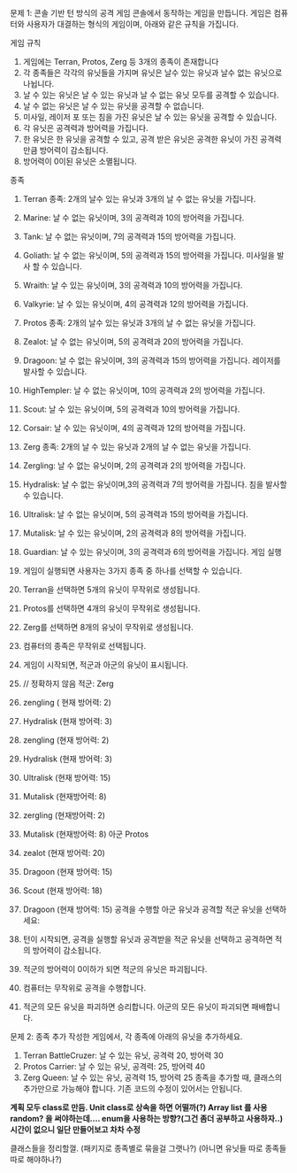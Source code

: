 문제 1: 콘솔 기반 턴 방식의 공격 게임
콘솔에서 동작하는 게임을 만듭니다. 게임은 컴퓨터와 사용자가 대결하는 형식의 게임이며, 아래와 같은 규칙을 가집니다.

게임 규칙
1. 게임에는 Terran, Protos, Zerg 등 3개의 종족이 존재합니다
2. 각 종족들은 각각의 유닛들을 가지며 유닛은 날수 있는 유닛과 날수 없는 유닛으로 나뉩니다.
  1. 날 수 있는 유닛은 날 수 있는 유닛과 날 수 없는 유닛 모두를 공격할 수 있습니다.
  2. 날 수 없는 유닛은 날 수 있는 유닛을 공격할 수 없습니다.
  3. 미사일, 레이저 포 또는 침을 가진 유닛은 날 수 있는 유닛을 공격할 수 있습니다.
3. 각 유닛은 공격력과 방어력을 가집니다.
4. 한 유닛은 한 유닛을 공격할 수 있고, 공격 받은 유닛은 공격한 유닛이 가진 공격력만큼 방어력이 감소됩니다.
5. 방어력이 0이된 유닛은 소멸됩니다.

종족
1. Terran 종족: 2개의 날수 있는 유닛과 3개의 날 수 없는 유닛을 가집니다.
  1. Marine: 날 수 없는 유닛이며, 3의 공격력과 10의 방어력을 가집니다.
  2. Tank: 날 수 없는 유닛이며, 7의 공격력과 15의 방어력을 가집니다.
  3. Goliath: 날 수 없는 유닛이며, 5의 공격력과 15의 방어력을 가집니다. 미사일을 발사 할 수 있습니다.
  4. Wraith: 날 수 있는 유닛이며, 3의 공격력과 10의 방어력을 가집니다.
  5. Valkyrie: 날 수 있는 유닛이며, 4의 공격력과 12의 방어력을 가집니다.
2. Protos 종족: 2개의 날수 있는 유닛과 3개의 날 수 없는 유닛을 가집니다.
  1. Zealot: 날 수 없는 유닛이며, 5의 공격력과 20의 방어력을 가집니다.
  2. Dragoon: 날 수 없는 유닛이며, 3의 공격력과 15의 방어력을 가집니다. 레이저를 발사할 수 있습니다.
  3. HighTempler: 날 수 없는 유닛이며, 10의 공격력과 2의 방어력을 가집니다.
  4. Scout: 날 수 있는 유닛이며, 5의 공격력과 10의 방어력을 가집니다.
  5. Corsair: 날 수 있는 유닛이며, 4의 공격력과 12의 방어력을 가집니다.
3. Zerg 종족: 2개의 날 수 있는 유닛과 2개의 날 수 없는 유닛을 가집니다.
  1. Zergling: 날 수 없는 유닛이며, 2의 공격력과 2의 방어력을 가집니다.
  2. Hydralisk: 날 수 없는 유닛이며,3의 공격력과 7의 방어력을 가집니다. 침을 발사할 수 있습니다.
  3. Ultralisk: 날 수 없는 유닛이며, 5의 공격력과 15의 방어력을 가집니다.
  4. Mutalisk: 날 수 있는 유닛이며, 2의 공격력과 8의 방어력을 가집니다.
  5. Guardian: 날 수 있는 유닛이며, 3의 공격력과 6의 방어력을 가집니다.
게임 실행
1. 게임이 실행되면 사용자는 3가지 종족 중 하나를 선택할 수 있습니다.
  1. Terran을 선택하면 5개의 유닛이 무작위로 생성됩니다.
  2. Protos를 선택하면 4개의 유닛이 무작위로 생성됩니다.
  3. Zerg를 선택하면 8개의 유닛이 무작위로 생성됩니다.
2. 컴퓨터의 종족은 무작위로 선택됩니다.
3. 게임이 시작되면, 적군과 아군의 유닛이 표시됩니다.

4. // 정확하지 않음
  적군: Zerg
  0. zengling ( 현재 방어력: 2)
  1. Hydralisk (현재 방어력: 3)
  2. zengling (현재 방어력: 2)
  3. Hydralisk (현재 방어력: 3)
  4. Ultralisk (현재 방어력: 15)
  5. Mutalisk (현재방어력: 8)
  6. zergling (현재방어력: 2)
  7. Mutalisk (현재방어력: 8)
  아군 Protos
  0. zealot (현재 방어력: 20)
  1. Dragoon (현재 방어력: 15)
  2. Scout (현재 방어력: 18)
  3. Dragoon (현재 방어력: 15)
  공격을 수행할 아군 유닛과 공격할 적군 유닛을 선택하세요:

5. 턴이 시작되면, 공격을 실행할 유닛과 공격받을 적군 유닛을 선택하고 공격하면 적의 방어력이 감소됩니다.
6. 적군의 방어력이 0이하가 되면 적군의 유닛은 파괴됩니다.

8. 컴퓨터는 무작위로 공격을 수행합니다.
9. 적군의 모든 유닛을 파괴하면 승리합니다. 아군의 모든 유닛이 파괴되면 패배합니다.

문제 2: 종족 추가
작성한 게임에서, 각 종족에 아래의 유닛을 추가하세요.
  1. Terran
    BattleCruzer: 날 수 있는 유닛, 공격력 20, 방어력 30
  2. Protos
    Carrier: 날 수 있는 유닛, 공격력: 25, 방어력 40
  3. Zerg
    Queen: 날 수 있는 유닛, 공격력 15, 방어력 25
종족을 추가할 때, 클래스의 추가만으로 가능해야 합니다. 기존 코드의 수정이 있어서는 안됩니다.



**계획
모두 class로 만듬.
Unit class로 상속을 하면 어떨까(?)
Array list 를 사용
random? 을 써야하는데....
enum을 사용하는 방향?(그건 좀더 공부하고 사용하자..)
시간이 없으니 일단 만들어보고 차차 수정**

클래스들을 정리할껄.
(패키지로 종족별로 묶을걸 그랫나?)
(아니면 유닛들 따로 종족들 따로 해야하나?)